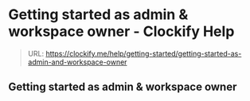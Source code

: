 # Getting started as admin & workspace owner - Clockify Help

> URL: https://clockify.me/help/getting-started/getting-started-as-admin-and-workspace-owner

## Getting started as admin & workspace owner